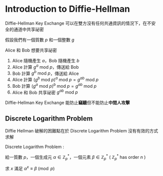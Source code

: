 # Introduction to Diffie-Hellman

Diffie-Hellman Key Exchange 可以在雙方沒有任何共通資訊的情況下，在不安全的通道中共享祕密

假設我們有一個質數 $p$ 和一個整數 $g$

Alice 和 Bob 想要共享祕密

1. Alice 隨機產生 $a$，Bob 隨機產生 $b$
2. Alice 計算 $g^a\ \text{mod}\ p$，傳送給 Bob
3. Bob 計算 $g^b\ \text{mod}\ p$，傳送給 Alice
4. Alice 計算 $(g^b\ \text{mod}\ p)^a\ \text{mod}\ p = g^{ab}\ \text{mod}\ p$
5. Bob 計算 $(g^a\ \text{mod}\ p)^b\ \text{mod}\ p = g^{ab}\ \text{mod}\ p$
6. Alice 和 Bob 共享祕密 $g^{ab}\ \text{mod}\ p$

Diffie-Hellman Key Exchange 能防止**竊聽**但不能防止**中間人攻擊**

## Discrete Logarithm Problem

Diffie Hellman 破解的困難點在於 Discrete Logarithm Problem 沒有有效的方式求解

Discrete Logarithm Problem :

給一質數 $p$，一個生成元 $\alpha \in \mathbb{Z}_p^{*}$，一個元素 $\beta \in \mathbb{Z}_p^{*}$ ( $\mathbb{Z}_p^{*}$ has order $n$ )

求 $x$ 滿足 $\alpha^{x} \equiv \beta \pmod{p}$

